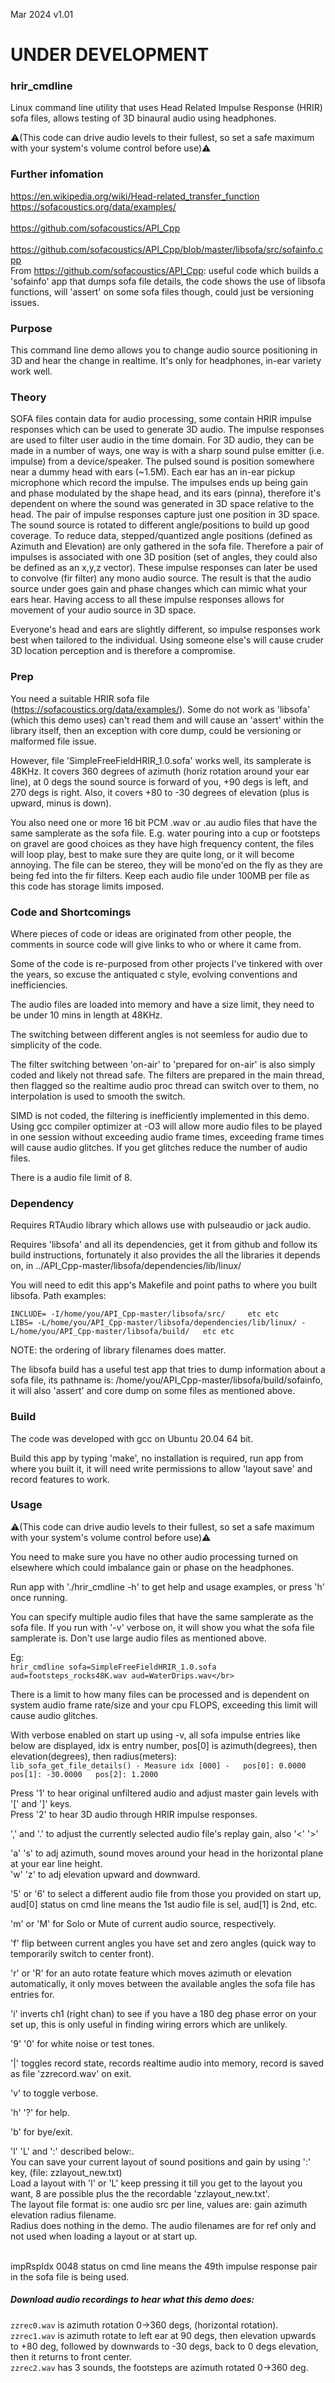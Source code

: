 Mar 2024 v1.01

# UNDER DEVELOPMENT

### hrir_cmdline
Linux command line utility that uses Head Related Impulse Response (HRIR) sofa files, allows testing of 3D binaural audio using headphones.

:warning:(This code can drive audio levels to their fullest, so set a safe maximum with your system's volume control before use):warning:

### Further infomation
https://en.wikipedia.org/wiki/Head-related_transfer_function</br>
https://sofacoustics.org/data/examples/</br>		
https://github.com/sofacoustics/API_Cpp</br>
</br>
https://github.com/sofacoustics/API_Cpp/blob/master/libsofa/src/sofainfo.cpp</br>
From https://github.com/sofacoustics/API_Cpp: useful code which builds a 'sofainfo' app that dumps sofa file details, the code shows the use of libsofa functions,  will 'assert' on some sofa files though, could just be versioning issues.</br>


### Purpose
This command line demo allows you to change audio source positioning in 3D and hear the change in realtime. It's only for headphones, in-ear variety work well.

### Theory
SOFA files contain data for audio processing, some contain HRIR impulse responses which can be used to generate 3D audio. The impulse responses are used to filter user audio in the time domain. For 3D audio, they can be made in a number of ways, one way is with a sharp sound pulse emitter (i.e. impulse) from a device/speaker. The pulsed sound is position somewhere near a dummy head with ears (~1.5M). Each ear has an in-ear pickup microphone which record the impulse. The impulses ends up being gain and phase modulated by the shape head, and its ears (pinna), therefore it's dependent on where the sound was generated in 3D space relative to the head. The pair of impulse responses capture just one position in 3D space. The sound source is rotated to different angle/positions to build up good coverage. To reduce data, stepped/quantized angle positions (defined as Azimuth and Elevation) are only gathered in the sofa file. Therefore a pair of impulses is associated with one 3D position (set of angles, they could also be defined as an x,y,z vector). These impulse responses can later be used to convolve (fir filter) any mono audio source. The result is that the audio source under goes gain and phase changes which can mimic what your ears hear. Having access to all these impulse responses allows for movement of your audio source in 3D space. 

Everyone's head and ears are slightly different, so impulse responses work best when tailored to the individual. Using someone else's will cause cruder 3D location perception and is therefore a compromise.



### Prep
You need a suitable HRIR sofa file (https://sofacoustics.org/data/examples/).
Some do not work as 'libsofa' (which this demo uses) can't read them and will cause an 'assert' within the library itself, then an exception with core dump, could be versioning or malformed file issue. 

However, file 'SimpleFreeFieldHRIR_1.0.sofa' works well, its samplerate is 48KHz.
It covers 360 degrees of azimuth (horiz rotation around your ear line), at 0 degs the sound source is forward of you, +90 degs is left, and 270 degs is right.
Also, it covers +80 to -30 degrees of elevation (plus is upward, minus is down).

You also need one or more 16 bit PCM .wav or .au audio files that have the same samplerate as the sofa file. E.g. water pouring into a cup or footsteps on gravel are good choices as they have high frequency content, the files will loop play, best to make sure they are quite long, or it will become annoying. The file can be stereo, they will be mono'ed on the fly as they are being fed into the fir filters. Keep each audio file under 100MB per file as this code has storage limits imposed.



### Code and Shortcomings
Where pieces of code or ideas are originated from other people, the comments in source code will give links to who or where it came from.

Some of the code is re-purposed from other projects I've tinkered with over the years, so excuse the antiquated c style, evolving conventions and inefficiencies.

The audio files are loaded into memory and have a size limit, they need to be under 10 mins in length at 48KHz.

The switching between different angles is not seemless for audio due to simplicity of the code.

The filter switching between 'on-air' to 'prepared for on-air' is also simply coded and likely not thread safe. The filters are prepared in the main thread, 
then flagged so the realtime audio proc thread can switch over to them, no interpolation is used to smooth the switch.

SIMD is not coded, the filtering is inefficiently implemented in this demo. Using gcc compiler optimizer at -O3 will allow more audio files to be played in one session without exceeding audio frame times, exceeding frame times will cause audio glitches. If you get glitches reduce the number of audio files.

There is a audio file limit of 8.


### Dependency

Requires RTAudio library which allows use with pulseaudio or jack audio.

Requires 'libsofa' and all its dependencies, get it from github and follow its build instructions, fortunately it also provides the all the libraries it depends on, in ../API_Cpp-master/libsofa/dependencies/lib/linux/

You will need to edit this app's Makefile and point paths to where you built libsofa. Path examples:

```INCLUDE= -I/home/you/API_Cpp-master/libsofa/src/     etc etc```</br>
```LIBS= -L/home/you/API_Cpp-master/libsofa/dependencies/lib/linux/ -L/home/you/API_Cpp-master/libsofa/build/   etc etc```</br>

NOTE: the ordering of library filenames does matter.</br>

The libsofa build has a useful test app that tries to dump information about a sofa file, its pathname is: /home/you/API_Cpp-master/libsofa/build/sofainfo, it will also 'assert' and core dump on some files as mentioned above.


### Build
The code was developed with gcc on Ubuntu 20.04 64 bit.

Build this app by typing 'make', no installation is required, run app from where you built it, it will need write permissions to allow 'layout save' and record features to work.


### Usage
:warning:(This code can drive audio levels to their fullest, so set a safe maximum with your system's volume control before use):warning:

You need to make sure you have no other audio processing turned on elsewhere which could imbalance gain or phase on the headphones.
 
Run app with './hrir_cmdline -h' to get help and usage examples, or press 'h' once running.

You can specify multiple audio files that have the same samplerate as the sofa file. If you run with '-v' verbose on, it will show you what the sofa file samplerate is. Don't use large audio files as mentioned above.</br>

Eg:</br>
```hrir_cmdline sofa=SimpleFreeFieldHRIR_1.0.sofa aud=footsteps_rocks48K.wav aud=WaterDrips.wav</br>```

There is a limit to how many files can be processed and is dependent on system audio frame rate/size and your cpu FLOPS, exceeding this limit will cause audio glitches.

With verbose enabled on start up using -v, all sofa impulse entries like below are displayed, idx is entry number, pos[0] is azimuth(degrees), then elevation(degrees), then radius(meters):</br>
```lib_sofa_get_file_details() - Measure idx [000] -   pos[0]: 0.0000 pos[1]: -30.0000   pos[2]: 1.2000``` 


Press '1' to hear original unfiltered audio and adjust master gain levels with '[' and ']' keys.</br>
Press '2' to hear 3D audio through HRIR impulse responses.</br>

',' and '.' to adjust the currently selected audio file's replay gain, also '<'  '>'

'a' 's' to adj azimuth, sound moves around your head in the horizontal plane at your ear line height.</br>
'w' 'z' to adj elevation upward and downward.</br>

'5' or '6' to select a different audio file from those you provided on start up, aud[0] status on cmd line means the 1st audio file is sel,  aud[1] is 2nd, etc.

'm' or 'M' for Solo or Mute of current audio source, respectively.

'f' flip between current angles you have set and zero angles (quick way to temporarily switch to center front).

'r' or 'R' for an auto rotate feature which moves azimuth or elevation automatically, it only moves between the available angles the sofa file has entries for.

'i' inverts ch1 (right chan) to see if you have a 180 deg phase error on your set up, this is only useful in finding wiring errors which are unlikely.

'9' '0' for white noise or test tones.

'|'  toggles record state, records realtime audio into memory, record is saved as file 'zzrecord.wav' on exit.

'v' to toggle verbose.

'h' '?' for help.

'b' for bye/exit.


'l' 'L'  and ':' described below:.</br> 
You can save your current layout of sound positions and gain by using ':' key, (file: zzlayout_new.txt)</br>
Load a layout with 'l' or 'L' keep pressing it till you get to the layout you want, 8 are possible plus the the recordable 'zzlayout_new.txt'.</br> 
The layout file format is: one audio src per line, values are: gain azimuth elevation radius filename.</br>
Radius does nothing in the demo. The audio filenames are for ref only and not used when loading a layout or at start up.</br> 
</br> 

impRspIdx 0048 status on cmd line means the 49th impulse response pair in the sofa file is being used.</br> 


##### Download audio recordings to hear what this demo does:
```zzrec0.wav```  is azimuth rotation 0->360 degs, (horizontal rotation).</br>
```zzrec1.wav```  is azimuth rotate to left ear at 90 degs, then elevation upwards to +80 deg, followed by downwards to -30 degs, back to 0 degs elevation, then it returns to front center.</br>
```zzrec2.wav```  has 3 sounds, the footsteps are azimuth rotated 0->360 deg.</br>






